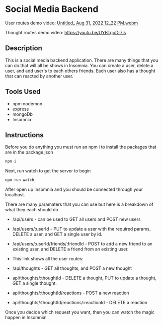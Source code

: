 # Social Media Backend


User routes demo video: 
[Untitled_ Aug 31, 2022 12_22 PM.webm](https://user-images.githubusercontent.com/101439331/187751562-ee3228e9-204b-46ee-aff3-398ddd942123.webm)

Thought routes demo video: 
https://youtu.be/UYBTgoDr7is

## Description
This is a social media backend application. There are many things that you can do that will all be shows in Insomnia. You can create a user, delete a user, and add user's to each others friends. Each user also has a thought that can reacted by another user. 

## Tools Used 
+ npm nodemon 
+ express
+ mongoDb 
+ Insomnia 

## Instructions 
Before you do anything you must run an npm i to install the packages that are in the package.json 
```bash 
npm i 
```
Next, run watch to get the server to begin 
```bash
npm run watch 
```
After open up Insomnia and you should be connected through your localhost. 

There are many paramaters that you can use but here is a breakdown of what they each should do. 
+ /api/users - can be used to GET all users and POST new users 
+ /api/users/:userId - PUT to update a user with the required params, DELETE a user, and GET a single user by id. 
+ /api/users/:userId/friends/:friendId - POST to add a new friend to an existing user, and DELETE a friend from an existing user. 
+ This link shows all the user routes: 



+ /api/thoughts - GET all thoughts, and POST a new thought
+ api/thoughts/:thoughtId - DELETE a thought, PUT to update a thought, GET a single thought. 
+ api/thoughts/:thoughtId/reactions - POST a new reaction 
+ api/thoughts/:thoughtId/reactions/:reactionId - DELETE a reaction. 

Once you decide which request you want, then you can watch the magic happen in Insomnia!




